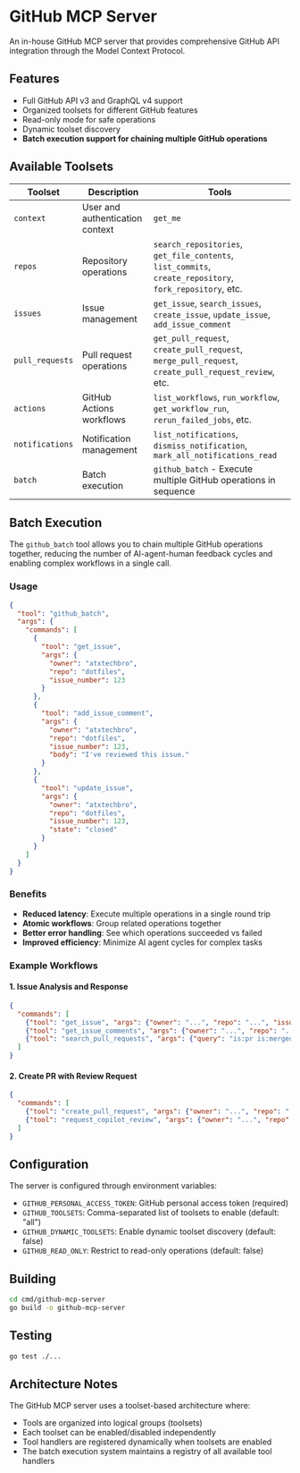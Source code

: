 # GitHub MCP Server

An in-house GitHub MCP server that provides comprehensive GitHub API integration through the Model Context Protocol.

## Features

- Full GitHub API v3 and GraphQL v4 support
- Organized toolsets for different GitHub features
- Read-only mode for safe operations
- Dynamic toolset discovery
- **Batch execution support for chaining multiple GitHub operations**

## Available Toolsets

| Toolset | Description | Tools |
|---------|-------------|-------|
| `context` | User and authentication context | `get_me` |
| `repos` | Repository operations | `search_repositories`, `get_file_contents`, `list_commits`, `create_repository`, `fork_repository`, etc. |
| `issues` | Issue management | `get_issue`, `search_issues`, `create_issue`, `update_issue`, `add_issue_comment` |
| `pull_requests` | Pull request operations | `get_pull_request`, `create_pull_request`, `merge_pull_request`, `create_pull_request_review`, etc. |
| `actions` | GitHub Actions workflows | `list_workflows`, `run_workflow`, `get_workflow_run`, `rerun_failed_jobs`, etc. |
| `notifications` | Notification management | `list_notifications`, `dismiss_notification`, `mark_all_notifications_read` |
| `batch` | Batch execution | `github_batch` - Execute multiple GitHub operations in sequence |

## Batch Execution

The `github_batch` tool allows you to chain multiple GitHub operations together, reducing the number of AI-agent-human feedback cycles and enabling complex workflows in a single call.

### Usage

```json
{
  "tool": "github_batch",
  "args": {
    "commands": [
      {
        "tool": "get_issue",
        "args": {
          "owner": "atxtechbro",
          "repo": "dotfiles",
          "issue_number": 123
        }
      },
      {
        "tool": "add_issue_comment",
        "args": {
          "owner": "atxtechbro",
          "repo": "dotfiles",
          "issue_number": 123,
          "body": "I've reviewed this issue."
        }
      },
      {
        "tool": "update_issue",
        "args": {
          "owner": "atxtechbro",
          "repo": "dotfiles",
          "issue_number": 123,
          "state": "closed"
        }
      }
    ]
  }
}
```

### Benefits

- **Reduced latency**: Execute multiple operations in a single round trip
- **Atomic workflows**: Group related operations together
- **Better error handling**: See which operations succeeded vs failed
- **Improved efficiency**: Minimize AI agent cycles for complex tasks

### Example Workflows

#### 1. Issue Analysis and Response
```json
{
  "commands": [
    {"tool": "get_issue", "args": {"owner": "...", "repo": "...", "issue_number": 123}},
    {"tool": "get_issue_comments", "args": {"owner": "...", "repo": "...", "issue_number": 123}},
    {"tool": "search_pull_requests", "args": {"query": "is:pr is:merged fixes #123"}}
  ]
}
```

#### 2. Create PR with Review Request
```json
{
  "commands": [
    {"tool": "create_pull_request", "args": {"owner": "...", "repo": "...", "title": "...", "head": "...", "base": "..."}},
    {"tool": "request_copilot_review", "args": {"owner": "...", "repo": "...", "pullNumber": 456}}
  ]
}
```

## Configuration

The server is configured through environment variables:

- `GITHUB_PERSONAL_ACCESS_TOKEN`: GitHub personal access token (required)
- `GITHUB_TOOLSETS`: Comma-separated list of toolsets to enable (default: "all")
- `GITHUB_DYNAMIC_TOOLSETS`: Enable dynamic toolset discovery (default: false)
- `GITHUB_READ_ONLY`: Restrict to read-only operations (default: false)

## Building

```bash
cd cmd/github-mcp-server
go build -o github-mcp-server
```

## Testing

```bash
go test ./...
```

## Architecture Notes

The GitHub MCP server uses a toolset-based architecture where:
- Tools are organized into logical groups (toolsets)
- Each toolset can be enabled/disabled independently
- Tool handlers are registered dynamically when toolsets are enabled
- The batch execution system maintains a registry of all available tool handlers
